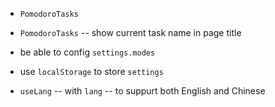 - `PomodoroTasks`

- `PomodoroTasks` -- show current task name in page title

- be able to config `settings.modes`

- use `localStorage` to store `settings`

- `useLang` -- with `lang` -- to suppurt both English and Chinese
